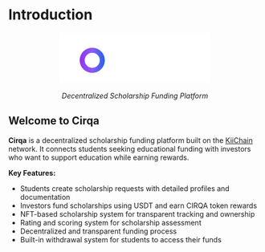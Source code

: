 # Introduction

<div align="center">
  <img src="./assets/images/logo.svg" alt="Cirqa Logo" width="300" class="cirqa-logo">
  <p><em>Decentralized Scholarship Funding Platform</em></p>
</div>

## Welcome to Cirqa

**Cirqa** is a decentralized scholarship funding platform built on the [KiiChain](https://kiichain.io) network. It connects students seeking educational funding with investors who want to support education while earning rewards.

<div class="cirqa-highlight">
  <strong>Key Features:</strong>
  <ul>
    <li>Students create scholarship requests with detailed profiles and documentation</li>
    <li>Investors fund scholarships using USDT and earn CIRQA token rewards</li>
    <li>NFT-based scholarship system for transparent tracking and ownership</li>
    <li>Rating and scoring system for scholarship assessment</li>
    <li>Decentralized and transparent funding process</li>
    <li>Built-in withdrawal system for students to access their funds</li>
  </ul>
</div>
